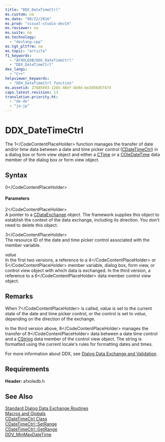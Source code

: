 ```yaml
---
title: "DDX_DateTimeCtrl"
ms.custom: na
ms.date: "09/22/2016"
ms.prod: "visual-studio-dev14"
ms.reviewer: na
ms.suite: na
ms.technology: 
  - "devlang-cpp"
ms.tgt_pltfrm: na
ms.topic: "article"
f1_keywords: 
  - "AFXOLEDB/DDX_DateTimeCtrl"
  - "DDX_DateTimeCtrl"
dev_langs: 
  - "C++"
helpviewer_keywords: 
  - "DDX_DateTimeCtrl function"
ms.assetid: 27885693-12b5-48ef-bb9d-be3d56d5747d
caps.latest.revision: 13
translation.priority.ht: 
  - "de-de"
  - "ja-jp"
---
```

# DDX_DateTimeCtrl
The <CodeContentPlaceHolder>1\</CodeContentPlaceHolder> function manages the transfer of date and/or time data between a date and time picker control ([CDateTimeCtrl](../vs140/cdatetimectrl-class.md)) in a dialog box or form view object and either a [CTime](../vs140/ctime-class.md) or a [COleDateTime](../vs140/coledatetime-class.md) data member of the dialog box or form view object.  
  
## Syntax  
  
<CodeContentPlaceHolder>0\</CodeContentPlaceHolder>  
#### Parameters  
 <CodeContentPlaceHolder>2\</CodeContentPlaceHolder>  
 A pointer to a [CDataExchange](../vs140/cdataexchange-class.md) object. The framework supplies this object to establish the context of the data exchange, including its direction. You don't need to delete this object.  
  
 <CodeContentPlaceHolder>3\</CodeContentPlaceHolder>  
 The resource ID of the date and time picker control associated with the member variable.  
  
 *value*  
 In the first two versions, a reference to a <CodeContentPlaceHolder>4\</CodeContentPlaceHolder> or <CodeContentPlaceHolder>5\</CodeContentPlaceHolder> member variable, dialog box, form view, or control view object with which data is exchanged. In the third version, a reference to a <CodeContentPlaceHolder>6\</CodeContentPlaceHolder> data member control view object.  
  
## Remarks  
 When <CodeContentPlaceHolder>7\</CodeContentPlaceHolder> is called, *value* is set to the current state of the date and time picker control, or the control is set to *value*, depending on the direction of the exchange.  
  
 In the third version above, <CodeContentPlaceHolder>8\</CodeContentPlaceHolder> manages the transfer of <CodeContentPlaceHolder>9\</CodeContentPlaceHolder> data between a date time control and a [CString](../vs140/cstringt-class.md) data member of the control view object. The string is formatted using the current locale's rules for formatting dates and times.  
  
 For more information about DDX, see [Dialog Data Exchange and Validation](../vs140/dialog-data-exchange-and-validation.md).  
  
## Requirements  
 **Header:** afxoledb.h  
  
## See Also  
 [Standard Dialog Data Exchange Routines](../vs140/standard-dialog-data-exchange-routines.md)   
 [Macros and Globals](../vs140/mfc-macros-and-globals.md)   
 [CDateTimeCtrl Class](../vs140/cdatetimectrl-class.md)   
 [CDateTimeCtrl::SetRange](../vs140/cdatetimectrl--setrange.md)   
 [CDateTimeCtrl::GetRange](../vs140/cdatetimectrl--getrange.md)   
 [DDV_MinMaxDateTime](../vs140/ddv_minmaxdatetime.md)